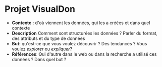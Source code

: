 # Projet VisualDon

- **Contexte** : d'où viennent les données, qui les a créées et dans quel contexte
- **Description** Comment sont structurées les données ? Parler du format, des attributs et du type de données
- **But**: qu'est-ce que vous voulez découvrir ? Des tendances ? Vous voulez *explorer* ou *expliquer*?
- **Références**: Qui d'autre dans le web ou dans la recherche a utilisé ces données ? Dans quel but ?